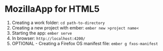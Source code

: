 # MozillaApp for HTML5

1. Creating a work folder:
```cd path-to-directory```
2. Creating a new project with ember:
```ember new >project name<```
3. Starting the app:
```ember serve```
4. In browser:
```http://localhost:4200/```
5. OPTIONAL - Creating a Firefox OS manifest file:
```ember g fxos-manifest```
